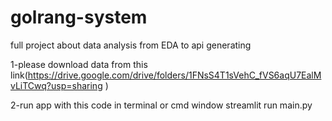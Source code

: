 # golrang-system
full project about data analysis from EDA to api generating


1-please download data from this link(‫‪https://drive.google.com/drive/folders/1FNsS4T1sVehC_fVS6aqU7EalMvLiTCwq?usp=sharing‬‬ )


2-run app with this code in terminal or cmd window
streamlit run main.py
